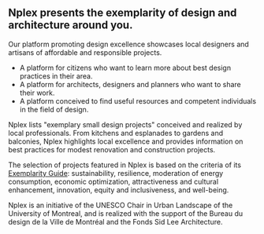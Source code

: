 ## Nplex presents the exemplarity of design and architecture around you.

Our platform promoting design excellence showcases local designers and artisans of affordable and responsible projects.

* A platform for citizens who want to learn more about best design practices in their area.
* A platform for architects, designers and planners who want to share their work.
* A platform conceived to find useful resources and competent individuals in the field of design.

Nplex lists "exemplary small design projects" conceived and realized by local professionals. From kitchens and esplanades to gardens and balconies, Nplex highlights local excellence and provides information on best practices for modest renovation and construction projects.
 
The selection of projects featured in Nplex is based on the criteria of its [Exemplarity Guide](#lien_vers_le_guide_en): sustainability, resilience, moderation of energy consumption, economic optimization, attractiveness and cultural enhancement, innovation, equity and inclusiveness, and well-being.

Nplex is an initiative of the UNESCO Chair in Urban Landscape of the University of Montreal, and is realized with the support of the Bureau du design de la Ville de Montréal and the Fonds Sid Lee Architecture.
